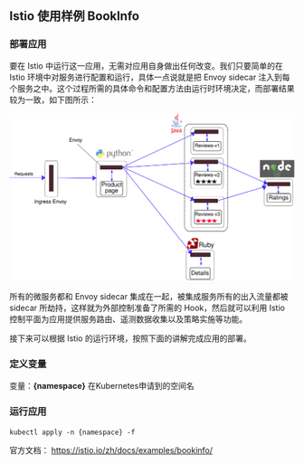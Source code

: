 ## Istio 使用样例 BookInfo

### 部署应用

要在 Istio 中运行这一应用，无需对应用自身做出任何改变。我们只要简单的在 Istio 环境中对服务进行配置和运行，具体一点说就是把 Envoy sidecar 注入到每个服务之中。这个过程所需的具体命令和配置方法由运行时环境决定，而部署结果较为一致，如下图所示：

![bookinfo](images/bookinfo-withistio.svg)

所有的微服务都和 Envoy sidecar 集成在一起，被集成服务所有的出入流量都被 sidecar 所劫持，这样就为外部控制准备了所需的 Hook，然后就可以利用 Istio 控制平面为应用提供服务路由、遥测数据收集以及策略实施等功能。

接下来可以根据 Istio 的运行环境，按照下面的讲解完成应用的部署。

### 定义变量

变量：**{namespace}** 在Kubernetes申请到的空间名

### 运行应用

```kubectl apply -n {namespace} -f  ```

官方文档：
https://istio.io/zh/docs/examples/bookinfo/